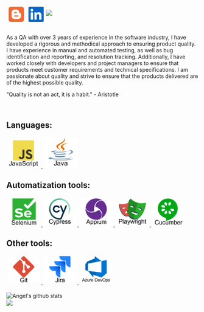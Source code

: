 
<a href="https://www.ingenieriazeros.com/">
<img align="left" src="images/blogger.svg" height="40" style="vertical-align:down; margin:6px" alt="blogger">
</a>
<a href="https://www.linkedin.com/in/angelleoneltorrelopez/">
<img align="left" src="images/linkedin-icon.svg" height="40" style="vertical-align:down; margin:6px" alt="linkedin">
</a>

![](https://visitor-badge.glitch.me/badge?page_id=angelleoneltorrelopez.angelleoneltorrelopez)

<br />

<p> As a QA with over 3 years of experience in the software industry, I have developed a rigorous and methodical approach to ensuring product quality. I have experience in manual and automated testing, as well as bug identification and reporting, and resolution tracking. Additionally, I have worked closely with developers and project managers to ensure that products meet customer requirements and technical specifications. I am passionate about quality and strive to ensure that the products delivered are of the highest possible quality.
</p>
<p>
"Quality is not an act, it is a habit." - Aristotle
</p>

</br>

## Languages:

<a href="https://developer.mozilla.org/es/docs/Web/JavaScript">
<img src="images/javascript.png" height="70" style="vertical-align:down; margin:4px" alt="javascript">
</a>

<a href="https://www.java.com/">
<img src="images/java.png" height="75" style="vertical-align:down; margin:4px" alt="java">
</a>

</br>

## Automatization tools:

<a href="https://www.selenium.dev/">
<img src="images/selenium.png" height="70" style="vertical-align:down; margin:4px" alt="selenium" />
</a>

<a href="https://www.cypress.io/">
<img src="images/cypress-icon.png" height="70" style="vertical-align:down; margin:4px" alt="cypress" />
</a>

<a href="https://appium.io/">
<img src="images/appium.png" height="70" style="vertical-align:down; margin:4px" alt="appium" />
</a>

<a href="https://playwright.dev/">
<img src="images/playwright.png" height="70" style="vertical-align:down; margin:4px" alt="playwright" />
</a>

<a href="https://cucumber.io/">
<img src="images/cucumber.png" height="70" style="vertical-align:down; margin:4px" alt="cucumber" />
</a>

</br>

## Other tools:

<a href="https://git-scm.com/">
<img src="images/git-icon.png" height="70" style="vertical-align:down; margin:4px" alt="git" />
</a>

<a href="https://www.atlassian.com/es/software/jira">
<img src="images/jira.png" height="70" style="vertical-align:down; margin:4px" alt="jira" />
</a>

<a href="https://azure.microsoft.com/es-es/products/devops">
<img src="images/azure-devops.png" height="70" style="vertical-align:down; margin:4px" alt="microsoft azure" />
</a>

</br>

</br>

<img align="center" src="https://github-readme-stats.vercel.app/api?username=angelleoneltorrelopez&show_icons=true&include_all_commits=true&theme=buefy&hide_border=true" alt="Angel's github stats" />

</br>

<img align="center" src="https://github-readme-stats.vercel.app/api/top-langs/?username=angelleoneltorrelopez&layout=compact&theme=buefy&hide_border=true" />